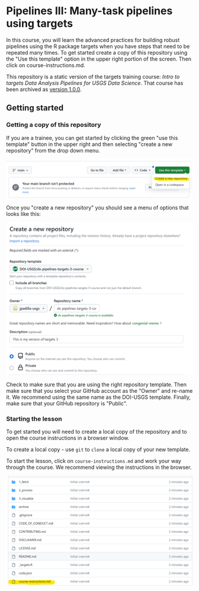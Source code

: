 # Pipelines III: Many-task pipelines using targets

In this course, you will learn the advanced practices for building robust pipelines using the R package targets when you have steps that need to be repeated many times. To get started create a copy of this repository using the "Use this template" option in the upper right portion of the screen. Then click on course-instructions.md.

This repository is a static version of the targets training course: _Intro to targets Data Analysis Pipelines for USGS Data Science_. That course has been archived as [version 1.0.0](https://github.com/padilla410/ds-pipelines-targets-3-course-static/releases/tag/1.0.0).

## Getting started

### Getting a copy of this repository
If you are a trainee, you can get started by clicking the green "use this template" button in the upper right and then selecting "create a new repository" from the drop down menu.

![template-button](archive/img/readme-template-button.png)

Once you "create a new repository" you should see a menu of options that looks like this:

![template-options-menu](archive/img/readme-template-options.png)

Check to make sure that you are using the right repository template. Then make sure that you select your GitHub account as the "Owner" and re-name it. We recommend using the same name as the DOI-USGS template. Finally, make sure that your GitHub repository is "Public".

### Starting the lesson

To get started you will need to create a local copy of the repository and to open the course instructions in a browser window.

To create a local copy - use `git` to `clone` a local copy of your new template.

To start the lesson, click on `course-instructions.md` and work your way through the course. We recommend viewing the instructions in the browser.

![template-options-menu](archive/img/readme-instructions.png)